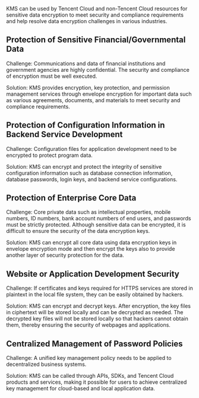 KMS can be used by Tencent Cloud and non-Tencent Cloud resources for sensitive data encryption to meet security and compliance requirements and help resolve data encryption challenges in various industries.

## Protection of Sensitive Financial/Governmental Data
Challenge: Communications and data of financial institutions and government agencies are highly confidential. The security and compliance of encryption must be well executed.

Solution: KMS provides encryption, key protection, and permission management services through envelope encryption for important data such as various agreements, documents, and materials to meet security and compliance requirements.

## Protection of Configuration Information in Backend Service Development
Challenge: Configuration files for application development need to be encrypted to protect program data.

Solution: KMS can encrypt and protect the integrity of sensitive configuration information such as database connection information, database passwords, login keys, and backend service configurations.

## Protection of Enterprise Core Data
Challenge: Core private data such as intellectual properties, mobile numbers, ID numbers, bank account numbers of end users, and passwords must be strictly protected. Although sensitive data can be encrypted, it is difficult to ensure the security of the data encryption keys.

Solution: KMS can encrypt all core data using data encryption keys in envelope encryption mode and then encrypt the keys also to provide another layer of security protection for the data.

## Website or Application Development Security
Challenge: If certificates and keys required for HTTPS services are stored in plaintext in the local file system, they can be easily obtained by hackers.

Solution: KMS can encrypt and decrypt keys. After encryption, the key files in ciphertext will be stored locally and can be decrypted as needed. The decrypted key files will not be stored locally so that hackers cannot obtain them, thereby ensuring the security of webpages and applications.

## Centralized Management of Password Policies
Challenge: A unified key management policy needs to be applied to decentralized business systems.

Solution: KMS can be called through APIs, SDKs, and Tencent Cloud products and services, making it possible for users to achieve centralized key management for cloud-based and local application data.

